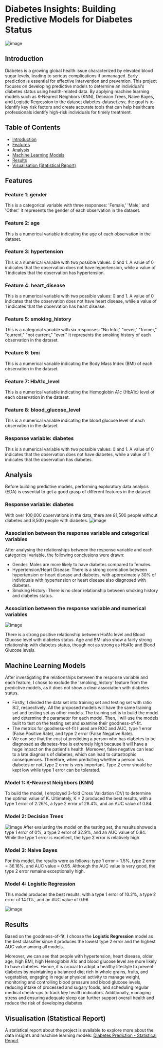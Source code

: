 # Diabetes Insights: Building Predictive Models for Diabetes Status

![image](https://github.com/user-attachments/assets/5e774aa4-2c9f-4e89-9eb4-29bfaf91fa0c)


## Introduction
Diabetes is a growing global health issue characterized by elevated blood sugar levels, leading to serious complications if unmanaged. Early prediction is essential for effective intervention and prevention. This project focuses on developing predictive models to determine an individual's diabetes status using health-related data. By applying machine learning models such as K-Nearest Neighbors (KNN), Decision Trees, Naive Bayes, and Logistic Regression to the dataset diabetes-dataset.csv, the goal is to identify key risk factors and create accurate tools that can help healthcare professionals identify high-risk individuals for timely treatment.

## Table of Contents
- [Introduction](#introduction)
- [Features](#features)
- [Analysis](#analysis)
- [Machine Learning Models](#machine-learning-models)
- [Results](#results)
- [Visualisation (Statistical Report)](#visualisation-statistical-report)


## Features
### Feature 1: gender
This is a categorical variable with three responses: 'Female,' 'Male,' and 'Other.' It represents the gender of each observation in the dataset.

### Feature 2: age
This is a numerical variable indicating the age of each observation in the dataset.

### Feature 3: hypertension
This is a numerical variable with two possible values: 0 and 1. A value of 0 indicates that the observation does not have hypertension, while a value of 1 indicates that the observation has hypertension.

### Feature 4: heart_disease
This is a numerical variable with two possible values: 0 and 1. A value of 0 indicates that the observation does not have heart disease, while a value of 1 indicates that the observation has heart disease.

### Feature 5: smoking_history
This is a categorial variable with six responses: "No Info," "never," "former," "current," "not current," "ever." It represents the smoking history of each observation in the dataset.

### Feature 6: bmi
This is a numerical variable indicating the Body Mass Index (BMI) of each observation in the dataset.

### Feature 7: HbA1c_level
This is a numerical variable indicating the Hemoglobin A1c (HbA1c) level of each observation in the dataset.

### Feature 8: blood_glucose_level
This is a numerical variable indicating the blood glucose level of each observation in the dataset.

### Response variable: diabetes
This is a numerical variable with two possible values: 0 and 1. A value of 0 indicates that the observation does not have diabetes, while a value of 1 indicates that the observation has diabetes.


## Analysis
Before building predictive models, performing exploratory data analysis (EDA) is essential to get a good grasp of different features in the dataset.

### Response variable: diabetes
With over 100,000 observations in the data, there are 91,500 people without diabetes and 8,500 people with diabetes.
![image](https://github.com/user-attachments/assets/abc4353b-4db3-4781-a1c4-0206830e2f6f)

### Association between the response variable and categorical variables
After analysing the relationships between the response variable and each categorical variable, the following conclusions were drawn:
- Gender: Males are more likely to have diabetes compared to females.
- Hypertension/Heart Disease: There is a strong correlation between hypertension or heart disease and diabetes, with approximately 30% of individuals with hypertension or heart disease also diagnosed with diabetes.
- Smoking History: There is no clear relationship between smoking history and diabetes status.


### Association between the response variable and numerical variables
![image](https://github.com/user-attachments/assets/80426e43-a5f5-4d0d-a938-b1fefd204034)

There is a strong positive relationship between HbA1c level and Blood Glucose level with diabetes status. Age and BMI also show a fairly strong relationship with diabetes status, though not as strong as HbA1c and Blood Glucose levels.


## Machine Learning Models
After investigating the relationships between the response variable and each feature, I chose to exclude the 'smoking_history' feature from the predictive models, as it does not show a clear association with diabetes status.
- Firstly, I divided the data set into training set and testing set with ratio 8:2, respectively. All the proposed models will have the same training set and testing set as other models. The training set is to build the model and determine the parameter for each model. Then, I will use the models built to test on the testing set and examine their goodness-of-fit.
- The metrics for goodness-of-fit I used are ROC and AUC, type 1 error (False Positive Rate), and type 2 error (False Negative Rate). 
- We can see that the cost of predicting a person who has diabetes to be diagnosed as diabetes-free is extremely high because it will have a huge impact on the patient's health. Moreover, false negative can lead to a late diagnosis of diabetes, which can lead to catastrophic consequences. Therefore, when predicting whether a person has diabetes or not, type 2 error is very important. Type 2 error should be kept low while type 1 error can be tolerated.

### Model 1: K-Nearest Neighbors (KNN)
To build the model, I employed 3-fold Cross Validation (CV) to determine the optimal value of K. Ultimately, K = 2 produced the best results, with a type 1 error of 2.26%, a type 2 error of 29.4%, and an AUC value of 0.84.

### Model 2: Decision Trees
![image](https://github.com/user-attachments/assets/50e74f54-a1ae-4dac-a896-fa4948983922)
After evaluating the model on the testing set, the results showed a type 1 error of 0%, a type 2 error of 32.9%, and an AUC value of 0.84. While the type 1 error is excellent, the type 2 error is relatively high.

### Model 3: Naive Bayes
For this model, the results were as follows: type 1 error = 1.5%, type 2 error = 36.16%, and AUC value = 0.95. Although the AUC value is very good, the type 2 error remains exceptionally high.

### Model 4: Logistic Regression
This model produces the best results, with a type 1 error of 10.2%, a type 2 error of 14.11%, and an AUC value of 0.96.

![image](https://github.com/user-attachments/assets/b22d8ecc-a187-4abd-8b87-7f5d03c6ff2f)


## Results
Based on the goodness-of-fit, I choose the **Logistic Regression** model as the best classifier since it produces the lowest type 2 error and the highest AUC value among all models.

Moreover, we can see that people with hypertension, heart disease, older age, high BMI, high Hemoglobin A1c and blood glucose level are more likely to have diabetes. Hence, it is crucial to adopt a healthy lifestyle to prevent diabetes by maintaining a balanced diet rich in whole grains, fruits, and vegetables, engaging in regular physical activity to manage weight, monitoring and controlling blood pressure and blood glucose levels, reducing intake of processed and sugary foods, and scheduling regular medical check-ups to track key health indicators. Additionally, managing stress and ensuring adequate sleep can further support overall health and reduce the risk of developing diabetes.

## Visualisation (Statistical Report)
A statistical report about the project is available to explore more about the data insights and machine learning models: [Diabetes Prediction - Statistical Report](Diabetes%20Prediction%20-%20Statistical%20Report.pdf)
